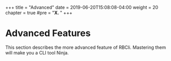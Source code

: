 +++
title = "Advanced"
date = 2019-06-20T15:08:08-04:00
weight = 20
chapter = true
#pre = "<b>X. </b>"
+++

# Advanced Features

This section describes the more advanced feature of RBCli. Mastering them will make you a CLI tool Ninja.
